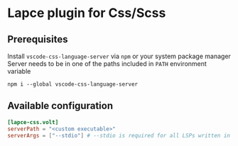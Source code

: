 # Lapce plugin for Css/Scss

## Prerequisites

Install `vscode-css-language-server` via `npm` or your system package manager  
Server needs to be in one of the paths included in `PATH` environment variable

```shell
npm i --global vscode-css-language-server
```

## Available configuration

```toml
[lapce-css.volt]
serverPath = "<custom executable>"
serverArgs = ["--stdio"] # --stdio is required for all LSPs written in nodejs
```
